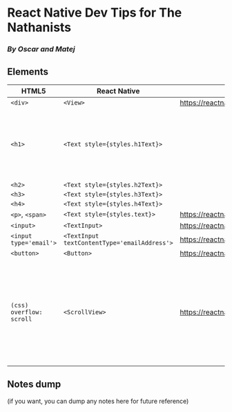 # React Native Dev Tips for The Nathanists 
### *By Oscar and Matej*

## Elements
| HTML5                    | React Native                                        | Useful resource(s)                                     | Notes                          |
| ------------------------ | --------------------------------------------------- | ------------------------------------------------------ | ------------------------------ |
| `<div>`                  | `<View>`                                            | https://reactnative.dev/docs/view                      |                                |
| `<h1>`                   | `<Text style={styles.h1Text}>`                      |                                                        | h1, h2, h3, h4 text styles are manually defined in our stylesheet |
| `<h2>`                   | `<Text style={styles.h2Text}>`                      |                                                        |                                |
| `<h3>`                   | `<Text style={styles.h3Text}>`                      |                                                        |                                |
| `<h4>`                   | `<Text style={styles.h4Text}>`                      |                                                        |                                |
| `<p>`, `<span>`          | `<Text style={styles.text}>`                        | https://reactnative.dev/docs/text                      |                                |
| `<input>`                | `<TextInput>`                                       | https://reactnative.dev/docs/textinput                 |                                |
| `<input type='email'>`   | `<TextInput textContentType='emailAddress'>`        | https://reactnative.dev/docs/textinput#textcontenttype |                                |
| `<button>`               | `<Button>`                                          | https://reactnative.dev/docs/button                    |                                |
| `(css) overflow: scroll` | `<ScrollView>`                                      | https://reactnative.dev/docs/scrollview                | Wrap a view inside this for it to be scrollable if the whole thing can't fit on the screen at once. |

## Notes dump
(if you want, you can dump any notes here for future reference)